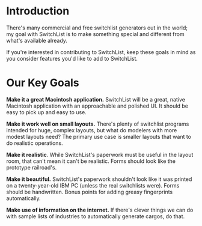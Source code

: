 # Introduction #


There's many commercial and free switchlist generators out in the world; my goal with SwitchList is to make something special and different from what's available already.

If you're interested in contributing to SwitchList, keep these goals in mind as you consider features you'd like to add to SwitchList.

# Our Key Goals #

**Make it a great Macintosh application.**  SwitchList will be a great, native Macintosh application with an approachable and polished UI.  It should be easy to pick up and easy to use.

**Make it work well on small layouts.**  There's plenty of switchlist programs intended for huge, complex layouts, but what do modelers with more modest layouts need?  The primary use case is smaller layouts that want to do realistic operations.

**Make it realistic**.  While SwitchList's paperwork must be useful in the layout room, that can't mean it can't be realistic.  Forms should look like the prototype railroad's.

**Make it beautiful.**  SwitchList's paperwork shouldn't look like it was printed on a twenty-year-old IBM PC (unless the real switchlists were).  Forms should be handwritten.  Bonus points for adding greasy fingerprints automatically.

**Make use of information on the internet.**  If there's clever things we can do with sample lists of industries to automatically generate cargos, do that.